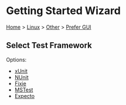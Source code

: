 # Getting Started Wizard

[Home](/docs/wiz/readme.md) > [Linux](Linux.md) > [Other](Linux_Other.md) > [Prefer GUI](Linux_Other_Gui.md)

## Select Test Framework

Options:
 * [xUnit](Linux_Other_Gui_xUnit.md)
 * [NUnit](Linux_Other_Gui_NUnit.md)
 * [Fixie](Linux_Other_Gui_Fixie.md)
 * [MSTest](Linux_Other_Gui_MSTest.md)
 * [Expecto](Linux_Other_Gui_Expecto.md)
